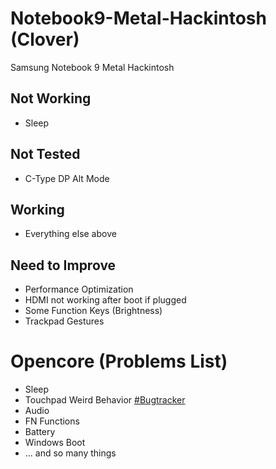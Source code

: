 # Notebook9-Metal-Hackintosh (Clover)
Samsung Notebook 9 Metal Hackintosh

## Not Working

- Sleep

## Not Tested

- C-Type DP Alt Mode

## Working

- Everything else above

## Need to Improve

- Performance Optimization
- HDMI not working after boot if plugged
- Some Function Keys (Brightness)
- Trackpad Gestures


# Opencore (Problems List)

- Sleep
- Touchpad Weird Behavior [#Bugtracker](https://github.com/acidanthera/bugtracker/issues/1026])
- Audio
- FN Functions
- Battery
- Windows Boot
- ... and so many things
